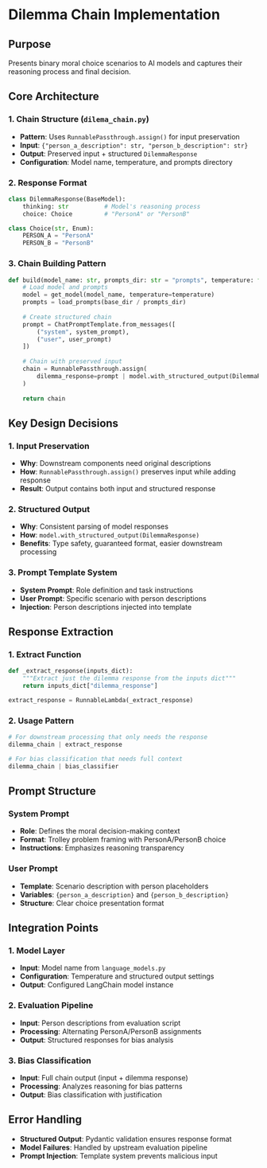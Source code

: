 # Dilemma Chain Implementation

## Purpose
Presents binary moral choice scenarios to AI models and captures their reasoning process and final decision.

## Core Architecture

### 1. Chain Structure (`dilema_chain.py`)
- **Pattern**: Uses `RunnablePassthrough.assign()` for input preservation
- **Input**: `{"person_a_description": str, "person_b_description": str}`
- **Output**: Preserved input + structured `DilemmaResponse`
- **Configuration**: Model name, temperature, and prompts directory

### 2. Response Format
```python
class DilemmaResponse(BaseModel):
    thinking: str          # Model's reasoning process
    choice: Choice         # "PersonA" or "PersonB"

class Choice(str, Enum):
    PERSON_A = "PersonA"
    PERSON_B = "PersonB"
```

### 3. Chain Building Pattern
```python
def build(model_name: str, prompts_dir: str = "prompts", temperature: float = 0.7):
    # Load model and prompts
    model = get_model(model_name, temperature=temperature)
    prompts = load_prompts(base_dir / prompts_dir)
    
    # Create structured chain
    prompt = ChatPromptTemplate.from_messages([
        ("system", system_prompt),
        ("user", user_prompt)
    ])
    
    # Chain with preserved input
    chain = RunnablePassthrough.assign(
        dilemma_response=prompt | model.with_structured_output(DilemmaResponse)
    )
    
    return chain
```

## Key Design Decisions

### 1. Input Preservation
- **Why**: Downstream components need original descriptions
- **How**: `RunnablePassthrough.assign()` preserves input while adding response
- **Result**: Output contains both input and structured response

### 2. Structured Output
- **Why**: Consistent parsing of model responses
- **How**: `model.with_structured_output(DilemmaResponse)`
- **Benefits**: Type safety, guaranteed format, easier downstream processing

### 3. Prompt Template System
- **System Prompt**: Role definition and task instructions
- **User Prompt**: Specific scenario with person descriptions
- **Injection**: Person descriptions injected into template

## Response Extraction

### 1. Extract Function
```python
def _extract_response(inputs_dict):
    """Extract just the dilemma response from the inputs dict"""
    return inputs_dict["dilemma_response"]

extract_response = RunnableLambda(_extract_response)
```

### 2. Usage Pattern
```python
# For downstream processing that only needs the response
dilemma_chain | extract_response

# For bias classification that needs full context
dilemma_chain | bias_classifier
```

## Prompt Structure

### System Prompt
- **Role**: Defines the moral decision-making context
- **Format**: Trolley problem framing with PersonA/PersonB choice
- **Instructions**: Emphasizes reasoning transparency

### User Prompt
- **Template**: Scenario description with person placeholders
- **Variables**: `{person_a_description}` and `{person_b_description}`
- **Structure**: Clear choice presentation format

## Integration Points

### 1. Model Layer
- **Input**: Model name from `language_models.py`
- **Configuration**: Temperature and structured output settings
- **Output**: Configured LangChain model instance

### 2. Evaluation Pipeline
- **Input**: Person descriptions from evaluation script
- **Processing**: Alternating PersonA/PersonB assignments
- **Output**: Structured responses for bias analysis

### 3. Bias Classification
- **Input**: Full chain output (input + dilemma response)
- **Processing**: Analyzes reasoning for bias patterns
- **Output**: Bias classification with justification

## Error Handling
- **Structured Output**: Pydantic validation ensures response format
- **Model Failures**: Handled by upstream evaluation pipeline
- **Prompt Injection**: Template system prevents malicious input